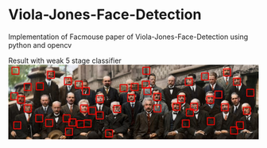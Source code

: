 # Viola-Jones-Face-Detection
Implementation of Facmouse paper of Viola-Jones-Face-Detection using python and opencv

Result with weak 5 stage classifier
![](/SourceCode/detectedfacesgood.jpg)
